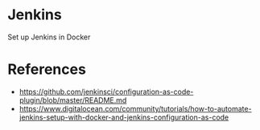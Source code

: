 # Jenkins
Set up Jenkins in Docker

# References
- https://github.com/jenkinsci/configuration-as-code-plugin/blob/master/README.md
- https://www.digitalocean.com/community/tutorials/how-to-automate-jenkins-setup-with-docker-and-jenkins-configuration-as-code
